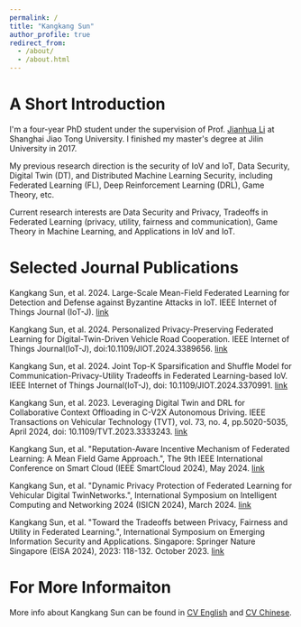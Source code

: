```yaml
---
permalink: /
title: "Kangkang Sun"
author_profile: true
redirect_from: 
  - /about/
  - /about.html
---
```


# A Short Introduction
I'm a four-year PhD student under the supervision of Prof. [Jianhua Li](https://infosec.sjtu.edu.cn/TeamDetail.aspx?id=9) at Shanghai Jiao Tong University. I finished my master's degree at Jilin University in 2017.

My previous research direction is the security of IoV and IoT, Data Security, Digital Twin (DT), and Distributed Machine Learning Security, including Federated Learning (FL), Deep Reinforcement Learning (DRL), Game Theory, etc.

Current research interests are Data Security and Privacy, Tradeoffs in Federated Learning (privacy, utility, fairness and communication), Game Theory in Machine Learning, and Applications in IoV and IoT.

# Selected Journal Publications

Kangkang Sun, et al. 2024. Large-Scale Mean-Field Federated Learning for Detection and Defense against Byzantine Attacks in IoT. IEEE Internet of Things Journal (IoT-J). [link](https://ieeexplore.ieee.org/document/10638812/)

Kangkang Sun, et al. 2024. Personalized Privacy-Preserving Federated Learning for Digital-Twin-Driven Vehicle Road Cooperation. IEEE Internet of Things Journal(IoT-J), doi:10.1109/JIOT.2024.3389656. [link](https://ieeexplore.ieee.org/document/10517764)

Kangkang Sun, et al. 2024. Joint Top-K Sparsification and Shuffle Model for Communication-Privacy-Utility Tradeoffs in Federated Learning-based IoV. IEEE Internet of Things Journal(IoT-J), doi: 10.1109/JIOT.2024.3370991. [link](https://ieeexplore.ieee.org/document/10478294)

Kangkang Sun, et al. 2023. Leveraging Digital Twin and DRL for Collaborative Context Offloading in C-V2X Autonomous Driving. IEEE Transactions on Vehicular Technology (TVT), vol. 73, no. 4, pp.5020-5035, April 2024, doi: 10.1109/TVT.2023.3333243. [link](https://ieeexplore.ieee.org/document/10319104)

Kangkang Sun, et al. "Reputation-Aware Incentive Mechanism of Federated Learning: A Mean Field
Game Approach.", The 9th IEEE International Conference on Smart Cloud (IEEE SmartCloud 2024), May 2024. [link](https://ieeexplore.ieee.org/document/10566322)

Kangkang Sun, et al. "Dynamic Privacy Protection of Federated Learning for Vehicular Digital TwinNetworks.", International Symposium on Intelligent Computing and Networking 2024 (ISICN 2024), March 2024. [link](https://link.springer.com/chapter/10.1007/978-3-031-67447-1_8)

Kangkang Sun, et al. "Toward the Tradeoffs between Privacy, Fairness and Utility in Federated Learning.", International Symposium on Emerging Information Security and Applications. Singapore: Springer Nature Singapore (EISA 2024), 2023: 118-132. October 2023. [link](https://link.springer.com/chapter/10.1007/978-981-99-9614-8_8)

# For More Informaiton

More info about Kangkang Sun can be found in [CV English](../file/Kangkangsun_CV.pdf) and [CV Chinese](../file/Kangkangsun_CV_c.pdf).
